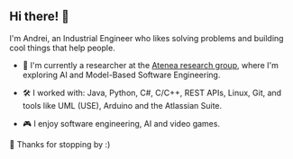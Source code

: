 ## Hi there! 👋

I'm Andrei, an Industrial Engineer who likes solving problems and building cool things that help people.

- 🔎 I'm currently a researcher at the [Atenea research group](https://atenea.lcc.uma.es/), where I'm exploring AI and Model-Based Software Engineering.

- 🛠️ I worked with: Java, Python, C#, C/C++, REST APIs, Linux, Git, and tools like UML (USE), Arduino and the Atlassian Suite.

- 🎮 I enjoy software engineering, AI and video games.

🐾 Thanks for stopping by :)

<!--
**a-coman/a-coman** is a ✨ _special_ ✨ repository because its `README.md` (this file) appears on your GitHub profile.

Here are some ideas to get you started:

- 🔭 I’m currently working on ...
- 🌱 I’m currently learning ...
- 👯 I’m looking to collaborate on ...
- 🤔 I’m looking for help with ...
- 💬 Ask me about ...
- 📫 How to reach me: ...
- 😄 Pronouns: ...
- ⚡ Fun fact: ...
-->
